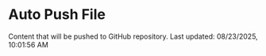 # Auto Push File

Content that will be pushed to GitHub repository.
Last updated: 08/23/2025, 10:01:56 AM